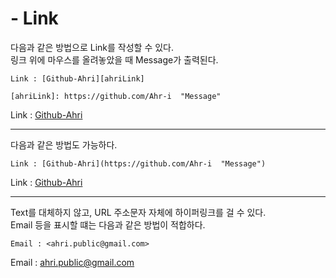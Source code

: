 # - Link

다음과 같은 방법으로 Link를 작성할 수 있다.   
링크 위에 마우스를 올려놓았을 때 Message가 출력된다.

```
Link : [Github-Ahri][ahriLink]

[ahriLink]: https://github.com/Ahr-i  "Message"
```

Link : [Github-Ahri][ahriLink]

[ahriLink]: https://github.com/Ahr-i  "Message"

-  -  -

다음과 같은 방법도 가능하다.

```
Link : [Github-Ahri](https://github.com/Ahr-i  "Message")
```

Link : [Github-Ahri](https://github.com/Ahr-i  "Message")

-  -  -

Text를 대체하지 않고, URL 주소문자 자체에 하이퍼링크를 걸 수 있다.   
Email 등을 표시할 떄는 다음과 같은 방법이 적합하다.

```
Email : <ahri.public@gmail.com>
```

Email : <ahri.public@gmail.com>
